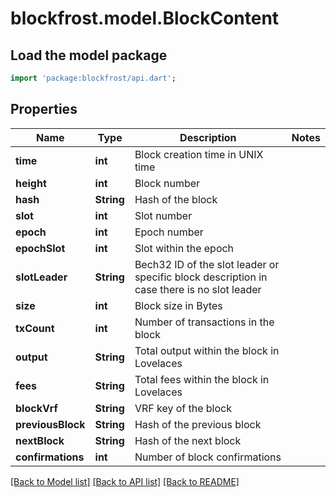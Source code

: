 # blockfrost.model.BlockContent

## Load the model package
```dart
import 'package:blockfrost/api.dart';
```

## Properties
Name | Type | Description | Notes
------------ | ------------- | ------------- | -------------
**time** | **int** | Block creation time in UNIX time | 
**height** | **int** | Block number | 
**hash** | **String** | Hash of the block | 
**slot** | **int** | Slot number | 
**epoch** | **int** | Epoch number | 
**epochSlot** | **int** | Slot within the epoch | 
**slotLeader** | **String** | Bech32 ID of the slot leader or specific block description in case there is no slot leader | 
**size** | **int** | Block size in Bytes | 
**txCount** | **int** | Number of transactions in the block | 
**output** | **String** | Total output within the block in Lovelaces | 
**fees** | **String** | Total fees within the block in Lovelaces | 
**blockVrf** | **String** | VRF key of the block | 
**previousBlock** | **String** | Hash of the previous block | 
**nextBlock** | **String** | Hash of the next block | 
**confirmations** | **int** | Number of block confirmations | 

[[Back to Model list]](../README.md#documentation-for-models) [[Back to API list]](../README.md#documentation-for-api-endpoints) [[Back to README]](../README.md)


